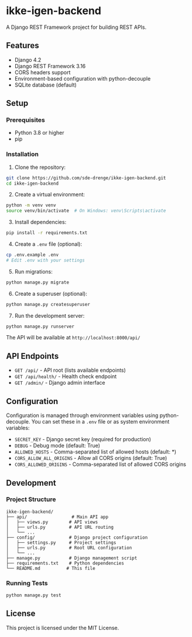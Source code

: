 # ikke-igen-backend

A Django REST Framework project for building REST APIs.

## Features

- Django 4.2
- Django REST Framework 3.16
- CORS headers support
- Environment-based configuration with python-decouple
- SQLite database (default)

## Setup

### Prerequisites

- Python 3.8 or higher
- pip

### Installation

1. Clone the repository:
```bash
git clone https://github.com/sde-drenge/ikke-igen-backend.git
cd ikke-igen-backend
```

2. Create a virtual environment:
```bash
python -m venv venv
source venv/bin/activate  # On Windows: venv\Scripts\activate
```

3. Install dependencies:
```bash
pip install -r requirements.txt
```

4. Create a `.env` file (optional):
```bash
cp .env.example .env
# Edit .env with your settings
```

5. Run migrations:
```bash
python manage.py migrate
```

6. Create a superuser (optional):
```bash
python manage.py createsuperuser
```

7. Run the development server:
```bash
python manage.py runserver
```

The API will be available at `http://localhost:8000/api/`

## API Endpoints

- `GET /api/` - API root (lists available endpoints)
- `GET /api/health/` - Health check endpoint
- `GET /admin/` - Django admin interface

## Configuration

Configuration is managed through environment variables using python-decouple. You can set these in a `.env` file or as system environment variables:

- `SECRET_KEY` - Django secret key (required for production)
- `DEBUG` - Debug mode (default: True)
- `ALLOWED_HOSTS` - Comma-separated list of allowed hosts (default: *)
- `CORS_ALLOW_ALL_ORIGINS` - Allow all CORS origins (default: True)
- `CORS_ALLOWED_ORIGINS` - Comma-separated list of allowed CORS origins

## Development

### Project Structure

```
ikke-igen-backend/
├── api/                 # Main API app
│   ├── views.py        # API views
│   ├── urls.py         # API URL routing
│   └── ...
├── config/             # Django project configuration
│   ├── settings.py     # Project settings
│   ├── urls.py         # Root URL configuration
│   └── ...
├── manage.py           # Django management script
├── requirements.txt    # Python dependencies
└── README.md          # This file
```

### Running Tests

```bash
python manage.py test
```

## License

This project is licensed under the MIT License.
